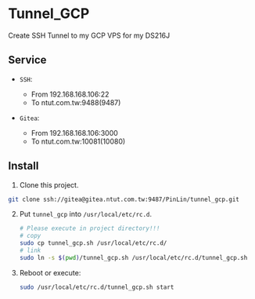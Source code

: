# Tunnel_GCP

Create SSH Tunnel to my GCP VPS for my DS216J

## Service

+ `SSH`: 

  + From 192.168.168.106:22
  + To ntut.com.tw:9488(9487)

+ `Gitea`:

  + From 192.168.168.106:3000
  + To ntut.com.tw:10081(10080)

## Install

1. Clone this project.
  ```sh
  git clone ssh://gitea@gitea.ntut.com.tw:9487/PinLin/tunnel_gcp.git
  ```

2. Put `tunnel_gcp` into `/usr/local/etc/rc.d`.
   ```sh
   # Please execute in project directory!!!
   # copy
   sudo cp tunnel_gcp.sh /usr/local/etc/rc.d/
   # link
   sudo ln -s $(pwd)/tunnel_gcp.sh /usr/local/etc/rc.d/tunnel_gcp.sh
   ```

3. Reboot or execute:
   ```sh
   sudo /usr/local/etc/rc.d/tunnel_gcp.sh start
   ```